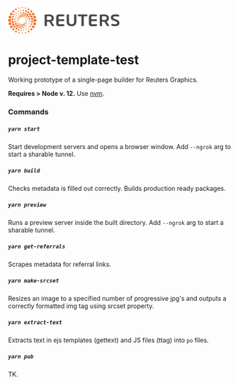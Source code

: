 ![](badge.svg)

# project-template-test

Working prototype of a single-page builder for Reuters Graphics.

**Requires > Node v. 12.** Use [nvm](https://github.com/nvm-sh/nvm).

### Commands

##### `yarn start`

Start development servers and opens a browser window. Add `--ngrok` arg to start a sharable tunnel.

##### `yarn build`

Checks metadata is filled out correctly. Builds production ready packages.

##### `yarn preview`

Runs a preview server inside the built directory. Add `--ngrok` arg to start a sharable tunnel.

##### `yarn get-referrals`

Scrapes metadata for referral links.

##### `yarn make-srcset`

Resizes an image to a specified number of progressive jpg's and outputs a correctly formatted img tag using srcset property.

##### `yarn extract-text`

Extracts text in ejs templates (gettext) and JS files (ttag) into `po` files.

##### `yarn pub`

TK.
